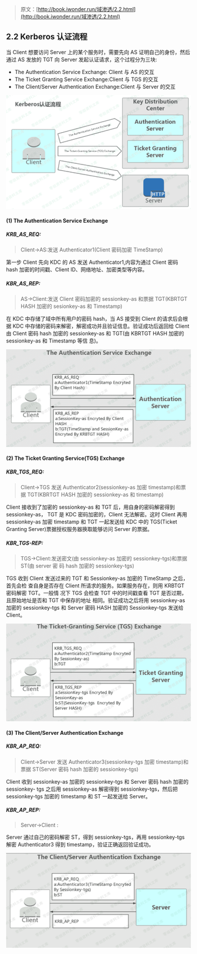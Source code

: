 > 原文：[http://book.iwonder.run/域渗透/2.2.html](http://book.iwonder.run/域渗透/2.2.html)

## 2.2 Kerberos 认证流程

当 Client 想要访问 Server 上的某个服务时，需要先向 AS 证明自己的身份，然后通过 AS 发放的 TGT 向 Server 发起认证请求，这个过程分为三块:

*   The Authentication Service Exchange: Client 与 AS 的交互
*   The Ticket Granting Service Exchange:Client 与 TGS 的交互
*   The Client/Server Authentication Exchange:Client 与 Server 的交互

![image](img/d944328e912eb63bfac247049fd3f82a.png)

#### (1) The Authentication Service Exchange

##### KRB_AS_REQ:

> Client->AS:发送 Authenticator1(Client 密码加密 TimeStamp)

第一步 Client 先向 KDC 的 AS 发送 Authenticator1,内容为通过 Client 密码 hash 加密的时间戳、Client ID、网络地址、加密类型等内容。

##### KBR_AS_REP:

> AS->Client:发送 Client 密码加密的 sessionkey-as 和票据 TGT(KBRTGT HASH 加密的 sesionkey-as 和 Timestamp)

在 KDC 中存储了域中所有用户的密码 hash，当 AS 接受到 Client 的请求后会根据 KDC 中存储的密码来解密，解密成功并且验证信息。验证成功后返回给 Client 由 Client 密码 hash 加密的 sessionkey-as 和 TGT(由 KBRTGT HASH 加密的 sessionkey-as 和 Timestamp 等信 息)。

![image](img/872cc2d75b69702fee1ecda4441be3ad.png)

#### (2) The Ticket Granting Service(TGS) Exchange

##### KBR_TGS_REQ:

> Client->TGS 发送 Authenticator2(sessionkey-as 加密 timestamp)和票据 TGT(KBRTGT HASH 加密的 sessionkey-as 和 timestamp)

Client 接收到了加密的 sessionkey-as 和 TGT 后，用自身的密码解密得到 sessionkey-as， TGT 是 KDC 密码加密的，Client 无法解密。这时 Client 再用 sessionkey-as 加密 timestamp 和 TGT 一起发送给 KDC 中的 TGS(Ticket Granting Server)票据授权服务器换取能够访问 Server 的票据。

##### KBR_TGS-REP:

> TGS->Client:发送密文(由 sessionkey-as 加密的 sessionkey-tgs)和票据 ST(由 server 密 码 hash 加密的 sessionkey-tgs)

TGS 收到 Client 发送过来的 TGT 和 Sessionkey-as 加密的 TimeStamp 之后，首先会检 查自身是否存在 Client 所请求的服务。如果服务存在，则用 KRBTGT 密码解密 TGT。一般情 况下 TGS 会检查 TGT 中的时间戳查看 TGT 是否过期，且原始地址是否和 TGT 中保存的地址 相同。验证成功之后将用 sessionkey-as 加密的 sessionkey-tgs 和 Server 密码 HASH 加密的 Sessionkey-tgs 发送给 Client。

![image](img/dac28b4c2684af32aa4c7f64a7c032a6.png)

#### (3) The Client/Server Authentication Exchange

##### KBR_AP_REQ:

> Client->Server 发送 Authenticator3(sessionkey-tgs 加密 timestamp)和票据 ST(Server 密码 hash 加密的 sessionkey-tgs)

Client 收到 sessionkey-as 加密的 sessionkey-tgs 和 Server 密码 hash 加密的 sessionkey- tgs 之后用 sessionkey-as 解密得到 sessionkey-tgs，然后把 sessionkey-tgs 加密的 timestamp 和 ST 一起发送给 Server。

##### KBR_AP_REP:

> Server->Client :

Server 通过自己的密码解密 ST，得到 sessionkey-tgs，再用 sessionkey-tgs 解密 Authenticator3 得到 timestamp，验证正确返回验证成功。

![image](img/81f4469f06bef51185dac9a7bff5eea5.png)

